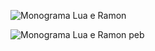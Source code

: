 ![Monograma Lua e Ramon](https://github.com/user-attachments/assets/54f081a5-ee1a-4c73-9db8-81c5581d214c)

![Monograma Lua e Ramon peb](https://github.com/user-attachments/assets/87d32ef3-21ec-47b4-b2a6-4c342485aefd)
